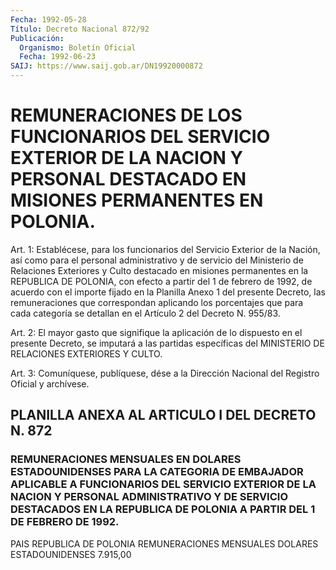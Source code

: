 ```yaml
---
Fecha: 1992-05-28
Título: Decreto Nacional 872/92
Publicación:
  Organismo: Boletín Oficial
  Fecha: 1992-06-23
SAIJ: https://www.saij.gob.ar/DN19920000872
---
```

# REMUNERACIONES DE LOS FUNCIONARIOS DEL SERVICIO EXTERIOR DE LA NACION Y PERSONAL DESTACADO EN MISIONES PERMANENTES EN POLONIA.

<a id="1"></a>
Art.  1:  Establécese,  para  los  funcionarios  del  Servicio Exterior  de la Nación, así como para el personal administrativo  y de  servicio  del  Ministerio  de  Relaciones  Exteriores  y  Culto destacado  en  misiones permanentes en la REPUBLICA DE POLONIA, con efecto a partir  del  1  de  febrero  de  1992,  de  acuerdo con el importe  fijado  en  la Planilla Anexo 1 del presente Decreto,  las remuneraciones que correspondan  aplicando los porcentajes que para cada categoría se detallan en el Artículo  2 del Decreto N. 955/83.

<a id="2"></a>
Art.  2:  El  mayor  gasto  que signifique la aplicación de lo dispuesto  en  el presente Decreto,  se  imputará  a  las  partidas específicas  del  MINISTERIO  DE  RELACIONES  EXTERIORES  Y  CULTO.

<a id="3"></a>
Art.  3: Comuníquese, publíquese, dése a la Dirección Nacional del Registro Oficial y archívese.

## PLANILLA ANEXA AL ARTICULO I DEL DECRETO N. 872

### REMUNERACIONES    MENSUALES  EN  DOLARES  ESTADOUNIDENSES  PARA  LA CATEGORIA  DE  EMBAJADOR  APLICABLE  A  FUNCIONARIOS  DEL  SERVICIO EXTERIOR DE LA NACION  Y  PERSONAL  ADMINISTRATIVO  Y  DE  SERVICIO DESTACADOS EN LA REPUBLICA DE POLONIA A PARTIR DEL 1 DE FEBRERO  DE 1992.

<a id="1"></a>
PAIS                REPUBLICA DE POLONIA              REMUNERACIONES MENSUALES              DOLARES ESTADOUNIDENSES                        7.915,00